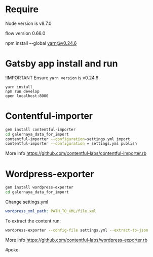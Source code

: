 # Require

Node version is v8.7.0

flow version 0.66.0

npm install --global yarn@v0.24.6

# Gatsby app install and run

!IMPORTANT
Ensure `yarn version` is v0.24.6

```
yarn install
npm run develop
open localhost:8000
```

# Contentful-importer

```bash
gem install contentful-importer
cd galernaya_data_for_import
contentful-importer --configuration=settings.yml import
contentful-importer --configuration = settings.yml publish
```

More info https://github.com/contentful-labs/contentful-importer.rb

# Wordpress-exporter

```bash
gem install wordpress-exporter
cd galernaya_data_for_import
```

Change settings.yml

```yaml
wordpress_xml_path: PATH_TO_XML/file.xml
```

To extract the content run:

```bash
wordpress-exporter --config-file settings.yml --extract-to-json
```

More info https://github.com/contentful-labs/wordpress-exporter.rb

#poke
